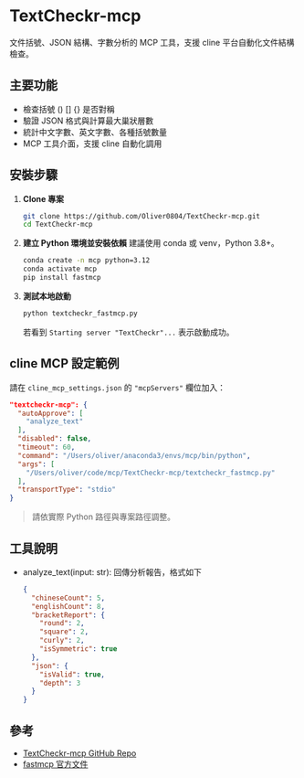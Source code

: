 # TextCheckr-mcp

文件括號、JSON 結構、字數分析的 MCP 工具，支援 cline 平台自動化文件結構檢查。

## 主要功能

- 檢查括號 () [] {} 是否對稱
- 驗證 JSON 格式與計算最大巢狀層數
- 統計中文字數、英文字數、各種括號數量
- MCP 工具介面，支援 cline 自動化調用

## 安裝步驟

1. **Clone 專案**
   ```bash
   git clone https://github.com/Oliver0804/TextCheckr-mcp.git
   cd TextCheckr-mcp
   ```

2. **建立 Python 環境並安裝依賴**
   建議使用 conda 或 venv，Python 3.8+。
   ```bash
   conda create -n mcp python=3.12
   conda activate mcp
   pip install fastmcp
   ```

3. **測試本地啟動**
   ```bash
   python textcheckr_fastmcp.py
   ```
   若看到 `Starting server "TextCheckr"...` 表示啟動成功。

## cline MCP 設定範例

請在 `cline_mcp_settings.json` 的 `"mcpServers"` 欄位加入：

```json
"textcheckr-mcp": {
  "autoApprove": [
    "analyze_text"
  ],
  "disabled": false,
  "timeout": 60,
  "command": "/Users/oliver/anaconda3/envs/mcp/bin/python",
  "args": [
    "/Users/oliver/code/mcp/TextCheckr-mcp/textcheckr_fastmcp.py"
  ],
  "transportType": "stdio"
}
```
> 請依實際 Python 路徑與專案路徑調整。

## 工具說明

- analyze_text(input: str): 回傳分析報告，格式如下
  ```json
  {
    "chineseCount": 5,
    "englishCount": 8,
    "bracketReport": {
      "round": 2,
      "square": 2,
      "curly": 2,
      "isSymmetric": true
    },
    "json": {
      "isValid": true,
      "depth": 3
    }
  }
  ```

## 參考

- [TextCheckr-mcp GitHub Repo](https://github.com/Oliver0804/TextCheckr-mcp)
- [fastmcp 官方文件](https://github.com/jlowin/fastmcp)
